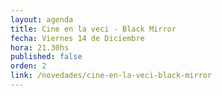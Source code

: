 ```yaml
---
layout: agenda
title: Cine en la veci - Black Mirror
fecha: Viernes 14 de Diciembre
hora: 21.30hs
published: false
orden: 2
link: /novedades/cine-en-la-veci-black-mirror
---
```

